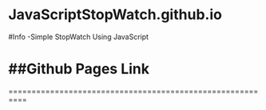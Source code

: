 # JavaScriptStopWatch.github.io

#Info
-Simple StopWatch Using JavaScript

##Github Pages Link
==========================================================

==========================================================
